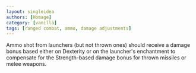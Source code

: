 ```yaml
---
layout: singleidea
authors: [Homage]
category: [vanilla]
tags: [ranged combat, ammo, damage adjustments]
---
```

Ammo shot from launchers (but not thrown ones) should receive a damage bonus
based either on Dexterity or on the launcher's enchantment to compensate for the
Strength-based damage bonus for thrown missiles or melee weapons.
